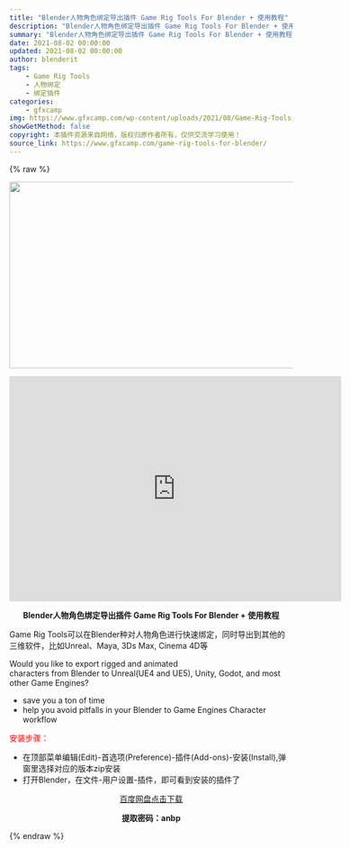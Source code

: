```yaml
---
title: "Blender人物角色绑定导出插件 Game Rig Tools For Blender + 使用教程"
description: "Blender人物角色绑定导出插件 Game Rig Tools For Blender + 使用教程 Game Rig Tools可以在Blender种对人物角色进行快速绑定，同时导出到其他的三维软..."
summary: "Blender人物角色绑定导出插件 Game Rig Tools For Blender + 使用教程 Game Rig Tools可以在Blender种对人物角色进行快速绑定，同时导出到其他的三维软..."
date: 2021-08-02 00:00:00
updated: 2021-08-02 00:00:00
author: blenderit
tags: 
    - Game Rig Tools
    - 人物绑定
    - 绑定插件
categories:
    - gfxcamp
img: https://www.gfxcamp.com/wp-content/uploads/2021/08/Game-Rig-Tools-For-Blender.jpg
showGetMethod: false
copyright: 本插件资源来自网络，版权归原作者所有，仅供交流学习使用！
source_link: https://www.gfxcamp.com/game-rig-tools-for-blender/
---
```


{% raw %}
<div><p><img decoding="async" class="aligncenter size-full wp-image-96863" src="https://www.gfxcamp.com/wp-content/uploads/2021/08/Game-Rig-Tools-For-Blender.jpg" data-src="https://www.gfxcamp.com/wp-content/uploads/2021/08/Game-Rig-Tools-For-Blender.jpg" alt="" width="590" height="331" data-srcset="https://www.gfxcamp.com/wp-content/uploads/2021/08/Game-Rig-Tools-For-Blender.jpg 590w, https://www.gfxcamp.com/wp-content/uploads/2021/08/Game-Rig-Tools-For-Blender-150x84.jpg 150w" data-sizes="(max-width: 590px) 100vw, 590px"></p><p style="text-align: center;"><iframe loading="lazy" src="https://player.youku.com/embed/XNTE4ODc5Mjk4OA==" width="590" height="400" frameborder="0" allowfullscreen="allowfullscreen"></iframe></p><p style="text-align: center;"><strong>Blender人物角色绑定导出插件 Game Rig Tools For Blender + 使用教程</strong></p><p>Game Rig Tools可以在Blender种对人物角色进行快速绑定，同时导出到其他的三维软件，比如Unreal、Maya, 3Ds Max, Cinema 4D等</p><p>Would you like to export rigged and animated characters from Blender to Unreal(UE4 and UE5), Unity, Godot, and most other Game Engines?</p><ul>
<li>save you a ton of time</li>
<li>help you avoid pitfalls in your Blender to Game Engines Character workflow</li>
</ul><p><span style="color: #ff0000;">安装步骤：</span></p><ul>
<li>在顶部菜单编辑(Edit)-首选项(Preference)-插件(Add-ons)-安装(Install),弹窗里选择对应的版本zip安装</li>
<li>打开Blender，在文件-用户设置-插件，即可看到安装的插件了</li>
</ul><p style="text-align: center;"><a class="maxbutton-3 maxbutton maxbutton-baidu" target="_blank" rel="noopener" href="https://pan.baidu.com/s/1HYqg90u6lqRWDJZK8o58ww"><span class="mb-text">百度网盘点击下载</span></a></p><p style="text-align: center;"><strong>提取密码：anbp</strong></p></div>
<div style="display: none">gfxcamp</div>
{% endraw %}